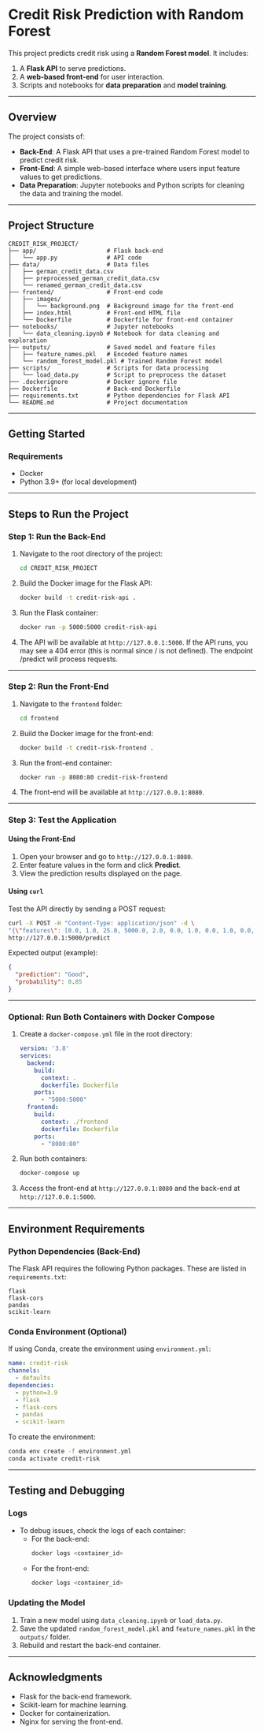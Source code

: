 # Credit Risk Prediction with Random Forest

This project predicts credit risk using a **Random Forest model**. It includes:
1. A **Flask API** to serve predictions.
2. A **web-based front-end** for user interaction.
3. Scripts and notebooks for **data preparation** and **model training**.

---

## **Overview**

The project consists of:
- **Back-End**: A Flask API that uses a pre-trained Random Forest model to predict credit risk.
- **Front-End**: A simple web-based interface where users input feature values to get predictions.
- **Data Preparation**: Jupyter notebooks and Python scripts for cleaning the data and training the model.

---

## **Project Structure**

```
CREDIT_RISK_PROJECT/
├── app/                    # Flask back-end
│   └── app.py              # API code
├── data/                   # Data files
│   ├── german_credit_data.csv
│   ├── preprocessed_german_credit_data.csv
│   └── renamed_german_credit_data.csv
├── frontend/               # Front-end code
│   ├── images/
│   │   └── background.png  # Background image for the front-end
│   ├── index.html          # Front-end HTML file
│   └── Dockerfile          # Dockerfile for front-end container
├── notebooks/              # Jupyter notebooks
│   └── data_cleaning.ipynb # Notebook for data cleaning and exploration
├── outputs/                # Saved model and feature files
│   ├── feature_names.pkl   # Encoded feature names
│   └── random_forest_model.pkl # Trained Random Forest model
├── scripts/                # Scripts for data processing
│   └── load_data.py        # Script to preprocess the dataset
├── .dockerignore           # Docker ignore file
├── Dockerfile              # Back-end Dockerfile
├── requirements.txt        # Python dependencies for Flask API
└── README.md               # Project documentation
```

---

## **Getting Started**

### **Requirements**
- Docker
- Python 3.9+ (for local development)

---

## **Steps to Run the Project**

### **Step 1: Run the Back-End**

1. Navigate to the root directory of the project:
   ```bash
   cd CREDIT_RISK_PROJECT
   ```
2. Build the Docker image for the Flask API:
   ```bash
   docker build -t credit-risk-api .
   ```
3. Run the Flask container:
   ```bash
   docker run -p 5000:5000 credit-risk-api
   ```
4. The API will be available at `http://127.0.0.1:5000`.
   If the API runs, you may see a 404 error (this is normal since / is not defined). The endpoint /predict will process requests.

---

### **Step 2: Run the Front-End**

1. Navigate to the `frontend` folder:
   ```bash
   cd frontend
   ```
2. Build the Docker image for the front-end:
   ```bash
   docker build -t credit-risk-frontend .
   ```
3. Run the front-end container:
   ```bash
   docker run -p 8080:80 credit-risk-frontend
   ```
4. The front-end will be available at `http://127.0.0.1:8080`.

---

### **Step 3: Test the Application**

#### **Using the Front-End**
1. Open your browser and go to `http://127.0.0.1:8080`.
2. Enter feature values in the form and click **Predict**.
3. View the prediction results displayed on the page.

#### **Using `curl`**
Test the API directly by sending a POST request:
```bash
curl -X POST -H "Content-Type: application/json" -d \
"{\"features\": [0.0, 1.0, 25.0, 5000.0, 2.0, 0.0, 1.0, 0.0, 1.0, 0.0, 0.0, 0.0]}" \
http://127.0.0.1:5000/predict
```
Expected output (example):
```json
{
  "prediction": "Good",
  "probability": 0.85
}
```

---

### **Optional: Run Both Containers with Docker Compose**

1. Create a `docker-compose.yml` file in the root directory:
   ```yaml
   version: '3.8'
   services:
     backend:
       build:
         context: .
         dockerfile: Dockerfile
       ports:
         - "5000:5000"
     frontend:
       build:
         context: ./frontend
         dockerfile: Dockerfile
       ports:
         - "8080:80"
   ```
2. Run both containers:
   ```bash
   docker-compose up
   ```
3. Access the front-end at `http://127.0.0.1:8080` and the back-end at `http://127.0.0.1:5000`.

---

## **Environment Requirements**

### **Python Dependencies (Back-End)**
The Flask API requires the following Python packages. These are listed in `requirements.txt`:
```plaintext
flask
flask-cors
pandas
scikit-learn
```

### **Conda Environment (Optional)**
If using Conda, create the environment using `environment.yml`:
```yaml
name: credit-risk
channels:
  - defaults
dependencies:
  - python=3.9
  - flask
  - flask-cors
  - pandas
  - scikit-learn
```
To create the environment:
```bash
conda env create -f environment.yml
conda activate credit-risk
```

---

## **Testing and Debugging**

### **Logs**
- To debug issues, check the logs of each container:
  - For the back-end:
    ```bash
    docker logs <container_id>
    ```
  - For the front-end:
    ```bash
    docker logs <container_id>
    ```

### **Updating the Model**
1. Train a new model using `data_cleaning.ipynb` or `load_data.py`.
2. Save the updated `random_forest_model.pkl` and `feature_names.pkl` in the `outputs/` folder.
3. Rebuild and restart the back-end container.

---

## **Acknowledgments**
- Flask for the back-end framework.
- Scikit-learn for machine learning.
- Docker for containerization.
- Nginx for serving the front-end.
```
